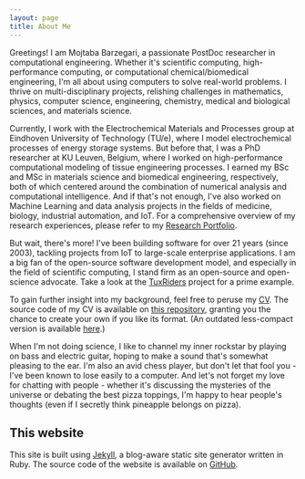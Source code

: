 ```yaml
---
layout: page
title: About Me
---
```


Greetings! I am Mojtaba Barzegari, a passionate PostDoc researcher in computational engineering. Whether it's scientific computing, high-performance computing, or computational chemical/biomedical engineering, I'm all about using computers to solve real-world problems. I thrive on multi-disciplinary projects, relishing challenges in mathematics, physics, computer science, engineering, chemistry, medical and biological sciences, and materials science.

Currently, I work with the Electrochemical Materials and Processes group at Eindhoven University of Technology (TU/e), where I model electrochemical processes of energy storage systems. But before that, I was a PhD researcher at KU Leuven, Belgium, where I worked on high-performance computational modeling of tissue engineering processes. I earned my BSc and MSc in materials science and biomedical engineering, respectively, both of which centered around the combination of numerical analysis and computational intelligence. And if that's not enough, I've also worked on Machine Learning and data analysis projects in the fields of medicine, biology, industrial automation, and IoT. For a comprehensive overview of my research experiences,  please refer to my [Research Portfolio](/research).

But wait, there's more! I've been building software for over 21 years (since 2003), tackling projects from IoT to large-scale enterprise applications. I am a big fan of the open-source software development model, and especially in the field of scientific computing, I stand firm as an open-source and open-science advocate. Take a look at the <a target="_blank" href="http://tuxriders.com/">TuxRiders</a> project for a prime example.

To gain further insight into my background, feel free to peruse my [CV](http://nbviewer.jupyter.org/github/mbarzegary/MyCV-shortened/blob/main/main.pdf). The source code of my CV is available on [this repository](https://github.com/mbarzegary/MyCV-shortened), granting you the chance to create your own if you like its format. (An outdated less-compact version is available [here](https://github.com/mbarzegary/MyCV).)

When I'm not doing science, I like to channel my inner rockstar by playing on bass and electric guitar, hoping to make a sound that's somewhat pleasing to the ear. I'm also an avid chess player, but don't let that fool you - I've been known to lose easily to a computer. And let's not forget my love for chatting with people - whether it's discussing the mysteries of the universe or debating the best pizza toppings, I'm happy to hear people's thoughts (even if I secretly think pineapple belongs on pizza).

## This website

This site is built using [Jekyll](https://github.com/jekyll/jekyll), a blog-aware static site generator written in Ruby. The source code of the website is available on [GitHub](https://github.com/mbarzegary/mbarzegary.github.io).
